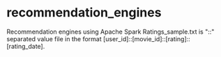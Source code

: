 # recommendation_engines
Recommendation engines using Apache Spark
Ratings_sample.txt is "::" separated value file in the format [user_id]::[movie_id]::[rating]::[rating_date]. 

